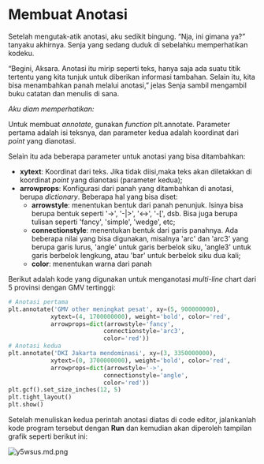 # Membuat Anotasi

Setelah mengutak-atik anotasi, aku sedikit bingung. “Nja, ini gimana ya?” tanyaku akhirnya. Senja yang sedang duduk di sebelahku memperhatikan kodeku.

“Begini, Aksara. Anotasi itu mirip seperti teks, hanya saja ada suatu titik tertentu yang kita tunjuk untuk diberikan informasi tambahan. Selain itu, kita bisa menambahkan panah melalui anotasi,” jelas Senja sambil mengambil buku catatan dan menulis di sana.

_Aku diam memperhatikan:_

Untuk membuat _annotate_, gunakan _function_ plt.annotate. Parameter pertama adalah isi teksnya, dan parameter kedua adalah koordinat dari _point_ yang dianotasi.

Selain itu ada beberapa parameter untuk anotasi yang bisa ditambahkan:

* **xytext**: Koordinat dari teks. Jika tidak diisi,maka teks akan diletakkan di koordinat _point_ yang dianotasi (parameter kedua);
* **arrowprops**: Konfigurasi dari panah yang ditambahkan di anotasi, berupa _dictionary_. Beberapa hal yang bisa diset:
	- **arrowstyle**: menentukan bentuk dari panah penunjuk. Isinya bisa berupa bentuk seperti '->', '-|>', '<->', '-[', dsb. Bisa juga berupa tulisan seperti 'fancy', 'simple', 'wedge', etc;
	- **connectionstyle**: menentukan bentuk dari garis panahnya. Ada beberapa nilai yang bisa digunakan, misalnya 'arc' dan 'arc3' yang berupa garis lurus, 'angle' untuk garis berbelok siku, 'angle3' untuk garis berbelok lengkung, atau 'bar' untuk berbelok siku dua kali;
	- **color**: menentukan warna dari panah

Berikut adalah kode yang digunakan untuk menganotasi _multi-line_ chart dari 5 provinsi dengan GMV tertinggi:

```python
# Anotasi pertama
plt.annotate('GMV other meningkat pesat', xy=(5, 900000000),
			xytext=(4, 1700000000), weight='bold', color='red',
			arrowprops=dict(arrowstyle='fancy',
						   connectionstyle='arc3',
						   color='red'))
# Anotasi kedua
plt.annotate('DKI Jakarta mendominasi', xy=(3, 3350000000),
			xytext=(0, 3700000000), weight='bold', color='red',
			arrowprops=dict(arrowstyle='->',
						   connectionstyle='angle',
						   color='red'))
plt.gcf().set_size_inches(12, 5)
plt.tight_layout()
plt.show()
```

Setelah menuliskan kedua perintah anotasi diatas di code editor, jalankanlah kode program tersebut dengan **Run** dan kemudian akan diperoleh tampilan grafik seperti berikut ini:

![y5wsus.md.png](https://iili.io/y5wsus.md.png)

